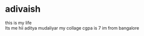 # adivaish
this is my life
<br>
Its me 
hii aditya mudaliyar
my collage cgpa is 7 
im from bangalore 